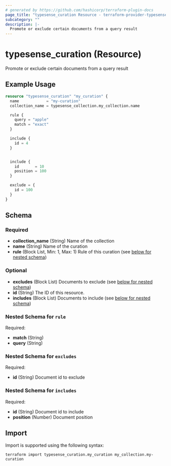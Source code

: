 ```yaml
---
# generated by https://github.com/hashicorp/terraform-plugin-docs
page_title: "typesense_curation Resource - terraform-provider-typesense"
subcategory: ""
description: |-
  Promote or exclude certain documents from a query result
---
```


# typesense_curation (Resource)

Promote or exclude certain documents from a query result

## Example Usage

```terraform
resource "typesense_curation" "my_curation" {
  name            = "my-curation"
  collection_name = typesense_collection.my_collection.name

  rule {
    query = "apple"
    match = "exact"
  }

  include {
    id = 4
  }


  include {
    id       = 10
    position = 100
  }

  exclude = {
    id = 100
  }
}
```

<!-- schema generated by tfplugindocs -->
## Schema

### Required

- **collection_name** (String) Name of the collection
- **name** (String) Name of the curation
- **rule** (Block List, Min: 1, Max: 1) Rule of this curation (see [below for nested schema](#nestedblock--rule))

### Optional

- **excludes** (Block List) Documents to exclude (see [below for nested schema](#nestedblock--excludes))
- **id** (String) The ID of this resource.
- **includes** (Block List) Documents to include (see [below for nested schema](#nestedblock--includes))

<a id="nestedblock--rule"></a>
### Nested Schema for `rule`

Required:

- **match** (String)
- **query** (String)


<a id="nestedblock--excludes"></a>
### Nested Schema for `excludes`

Required:

- **id** (String) Document id to exclude


<a id="nestedblock--includes"></a>
### Nested Schema for `includes`

Required:

- **id** (String) Document id to include
- **position** (Number) Document position

## Import

Import is supported using the following syntax:

```shell
terraform import typesense_curation.my_curation my_collection.my-curation
```
